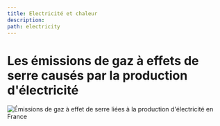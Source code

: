 ```yaml
---
title: Electricité et chaleur
description: 
path: electricity
---
```


# Les émissions de gaz à effets de serre causés par la production d'électricité

![Émissions de gaz à effet de serre liées à la production d'électricité en France](https://assets.rte-france.com/analyse-et-donnees/2023-03/75%20E%CC%81missions%20de%20gaz%20a%CC%80%20effet%20de%20serre%20lie%CC%81es%20a%CC%80%20la%20production%20d%E2%80%99e%CC%81lectricite%CC%81%20en%20France.jpg)